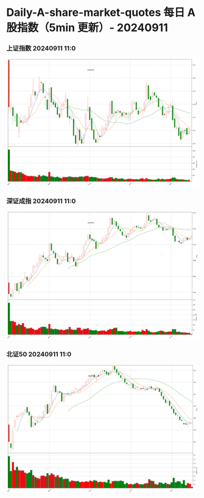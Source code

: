 
# Daily-A-share-market-quotes 每日 A 股指数（5min 更新）- 20240911

### 上证指数 20240911 11:0
![](./fig/2024/9/20240911-sh000001.png)

### 深证成指 20240911 11:0
![](./fig/2024/9/20240911-sz399001.png)

### 北证50 20240911 11:0
![](./fig/2024/9/20240911-bj899050.png)
